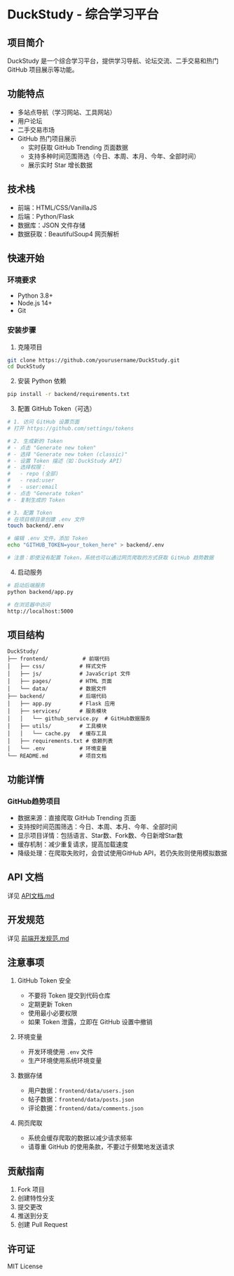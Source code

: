 # DuckStudy - 综合学习平台

## 项目简介
DuckStudy 是一个综合学习平台，提供学习导航、论坛交流、二手交易和热门 GitHub 项目展示等功能。

## 功能特点
- 多站点导航（学习网站、工具网站）
- 用户论坛
- 二手交易市场
- GitHub 热门项目展示
  - 实时获取 GitHub Trending 页面数据
  - 支持多种时间范围筛选（今日、本周、本月、今年、全部时间）
  - 展示实时 Star 增长数据

## 技术栈
- 前端：HTML/CSS/VanillaJS
- 后端：Python/Flask
- 数据库：JSON 文件存储
- 数据获取：BeautifulSoup4 网页解析

## 快速开始

### 环境要求
- Python 3.8+
- Node.js 14+
- Git

### 安装步骤
1. 克隆项目
```bash
git clone https://github.com/yourusername/DuckStudy.git
cd DuckStudy
```

2. 安装 Python 依赖
```bash
pip install -r backend/requirements.txt
```

3. 配置 GitHub Token（可选）
```bash
# 1. 访问 GitHub 设置页面
# 打开 https://github.com/settings/tokens

# 2. 生成新的 Token
# - 点击 "Generate new token"
# - 选择 "Generate new token (classic)"
# - 设置 Token 描述（如：DuckStudy API）
# - 选择权限：
#   - repo (全部)
#   - read:user
#   - user:email
# - 点击 "Generate token"
# - 复制生成的 Token

# 3. 配置 Token
# 在项目根目录创建 .env 文件
touch backend/.env

# 编辑 .env 文件，添加 Token
echo "GITHUB_TOKEN=your_token_here" > backend/.env

# 注意：即使没有配置 Token，系统也可以通过网页爬取的方式获取 GitHub 趋势数据
```

4. 启动服务
```bash
# 启动后端服务
python backend/app.py

# 在浏览器中访问
http://localhost:5000
```

## 项目结构
```
DuckStudy/
├── frontend/           # 前端代码
│   ├── css/           # 样式文件
│   ├── js/            # JavaScript 文件
│   ├── pages/         # HTML 页面
│   └── data/          # 数据文件
├── backend/           # 后端代码
│   ├── app.py         # Flask 应用
│   ├── services/      # 服务模块
│   │   └── github_service.py  # GitHub数据服务
│   ├── utils/         # 工具模块
│   │   └── cache.py   # 缓存工具
│   ├── requirements.txt # 依赖列表
│   └── .env           # 环境变量
└── README.md          # 项目文档
```

## 功能详情

### GitHub趋势项目
- 数据来源：直接爬取 GitHub Trending 页面
- 支持按时间范围筛选：今日、本周、本月、今年、全部时间
- 显示项目详情：包括语言、Star数、Fork数、今日新增Star数
- 缓存机制：减少重复请求，提高加载速度
- 降级处理：在爬取失败时，会尝试使用GitHub API，若仍失败则使用模拟数据

## API 文档
详见 [API文档.md](API文档.md)

## 开发规范
详见 [前端开发规范.md](前端开发规范.md)

## 注意事项
1. GitHub Token 安全
   - 不要将 Token 提交到代码仓库
   - 定期更新 Token
   - 使用最小必要权限
   - 如果 Token 泄露，立即在 GitHub 设置中撤销

2. 环境变量
   - 开发环境使用 `.env` 文件
   - 生产环境使用系统环境变量

3. 数据存储
   - 用户数据：`frontend/data/users.json`
   - 帖子数据：`frontend/data/posts.json`
   - 评论数据：`frontend/data/comments.json`

4. 网页爬取
   - 系统会缓存爬取的数据以减少请求频率
   - 请尊重 GitHub 的使用条款，不要过于频繁地发送请求

## 贡献指南
1. Fork 项目
2. 创建特性分支
3. 提交更改
4. 推送到分支
5. 创建 Pull Request

## 许可证
MIT License